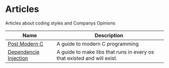 # Articles
Articles about coding styles  and Companys Opinions

| Name | Description 
| --- | ---
| [Post Modern C](/articles/post-modern-c.md) | A guide to modern C programming
| [Dependencie Injection](/articles/dependencie_injection.md) | A guide to make libs that runs in every os that existed and will exist.